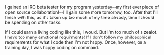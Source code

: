 I gained an IRC beta tester for my program yesterday--my first ever
piece of open source collaboration!--I'll gain some more tomorrow,
too. After that I'll finish with this, as it's taken up too much of my
time already, time I should be spending on other tasks.

If I could earn a living coding like this, I would.  But I'm too much
of a zealot.  I have too many emotional requirments!  If I don't
follow my philosophical requirements for what I code then I'm not
happy.  Once, however, on a training day, I was happy coding on
command.

